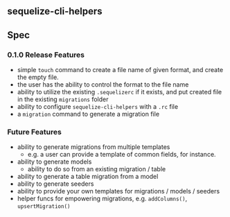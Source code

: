 ## sequelize-cli-helpers

## Spec

### 0.1.0 Release Features

- simple `touch` command to create a file name of given format, and create the empty file.
- the user has the ability to control the format to the file name
- ability to utilize the existing `.sequelizerc` if it exists, and put created file in
  the existing `migrations` folder
- ability to configure `sequelize-cli-helpers` with a `.rc` file
- a `migration` command to generate a migration file

### Future Features

- ability to generate migrations from multiple templates
  - e.g. a user can provide a template of common fields, for instance.
- ability to generate models
  - ability to do so from an existing migration / table
- ability to generate a table migration from a model
- ability to generate seeders
- ability to provide your own templates for migrations / models / seeders
- helper funcs for empowering migrations, e.g. `addColumns()`, `upsertMigration()`


